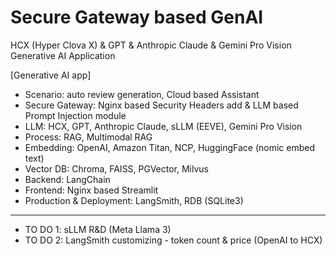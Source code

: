 # Secure Gateway based GenAI
HCX (Hyper Clova X) & GPT & Anthropic Claude & Gemini Pro Vision Generative AI Application

[Generative AI app]
- Scenario: auto review generation, Cloud based Assistant
- Secure Gateway: Nginx based Security Headers add & LLM based Prompt Injection module
- LLM: HCX, GPT, Anthropic Claude, sLLM (EEVE), Gemini Pro Vision
- Process: RAG, Multimodal RAG
- Embedding: OpenAI, Amazon Titan, NCP, HuggingFace (nomic embed text)
- Vector DB: Chroma, FAISS, PGVector, Milvus
- Backend: LangChain
- Frontend: Nginx based Streamlit
- Production & Deployment: LangSmith, RDB (SQLite3)
-----
- TO DO 1: sLLM R&D (Meta Llama 3)
- TO DO 2: LangSmith customizing - token count & price (OpenAI to HCX)
